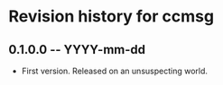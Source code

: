 # Revision history for ccmsg

## 0.1.0.0 -- YYYY-mm-dd

* First version. Released on an unsuspecting world.
